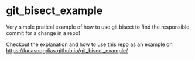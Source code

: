 # git_bisect_example
Very simple pratical example of how to use git bisect to find the responsible commit for a change in a repo!

Checkout the explanation and how to use this repo as an example on https://lucasnogdias.github.io/git_bisect_example/
